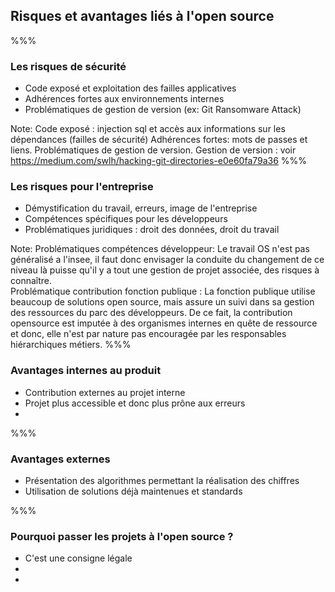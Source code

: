 <!-- .slide: data-background-image="images/risk.svg" data-background-size="1000px" class="chapter" -->

## Risques et avantages liés à l'open source

%%%


<!-- .slide: data-background-image="images/risk.svg" data-background-size="600px" class="slide" -->

### Les risques de sécurité

- Code exposé et exploitation des failles applicatives
- Adhérences fortes aux environnements internes
- Problématiques de gestion de version (ex: Git Ransomware Attack)

Note:
Code exposé : injection sql et accès aux informations sur les dépendances (failles de sécurité)
Adhérences fortes: mots de passes et liens. Problématiques de gestion de version.
Gestion de version : voir https://medium.com/swlh/hacking-git-directories-e0e60fa79a36
%%%


<!-- .slide: data-background-image="images/risk.svg" data-background-size="600px" class="slide" -->

### Les risques pour l'entreprise

- Démystification du travail, erreurs, image de l'entreprise
- Compétences spécifiques pour les développeurs
- Problématiques juridiques : droit des données, droit du travail

Note:
Problématiques compétences développeur: 
Le travail OS n'est pas généralisé a l'insee, il faut donc envisager la conduite du changement de ce niveau là puisse qu'il y a tout une gestion de projet associée, des risques à connaître.  
Problématique contribution fonction publique : 
La fonction publique utilise beaucoup de solutions open source, mais assure un suivi dans sa gestion des ressources du parc des développeurs. De ce fait, la contribution opensource est imputée à des organismes internes en quête de ressource et donc, elle n'est par nature pas encouragée par les responsables hiérarchiques métiers.
%%%


<!-- .slide: data-background-image="images/risk.svg" data-background-size="600px" class="slide" -->

### Avantages internes au produit

- Contribution externes au projet interne
- Projet plus accessible et donc plus prône aux erreurs 
- 

%%%


<!-- .slide: data-background-image="images/risk.svg" data-background-size="600px" class="slide" -->

### Avantages externes
- Présentation des algorithmes permettant la réalisation des chiffres
- Utilisation de solutions déjà maintenues et standards


%%%

<!-- .slide: data-background-image="images/risk.svg" data-background-size="600px" class="slide" -->



### Pourquoi passer les projets à l'open source ? 
- C'est une consigne légale 
- 
- 
